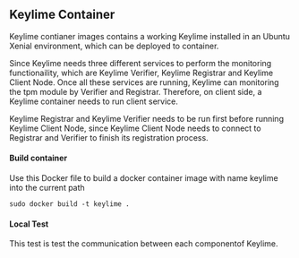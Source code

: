 ## Keylime Container

Keylime contianer images contains a working Keylime installed in an Ubuntu Xenial environment, which can be deployed to container.

Since Keylime needs three different services to perform the monitoring functionaility, which are Keylime Verifier, Keylime Registrar and Keylime Client Node. Once all these services are running, Keylime can monitoring the tpm module by Verifier and Registrar. Therefore, on client side, a Keylime container needs to run client service.

Keylime Registrar and Keylime Verifier needs to be run first before running Keylime Client Node, since Keylime Client Node needs to connect to Registrar and Verifier to finish its registration process.

#### Build container 


Use this Docker file to  build a docker container image with name keylime into the current path
```
sudo docker build -t keylime .
```

#### Local Test

This test is test the communication between each componentof Keylime.

